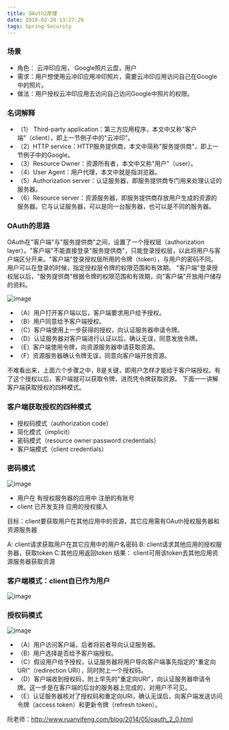 ```yaml
---
title: OAuth2原理
date: 2018-02-28 13:27:29
tags: Spring Security
---
```


### 场景
* 角色： 云冲印应用， Google照片云盘，用户
* 需求：用户想使用云冲印应用冲印照片，需要云冲印应用访问自己在Google中的照片。
* 做法：用户授权云冲印应用去访问自己访问Google中照片的权限。

### 名词解释
- （1） Third-party application：第三方应用程序，本文中又称"客户端"（client），即上一节例子中的"云冲印"。
- （2）HTTP service：HTTP服务提供商，本文中简称"服务提供商"，即上一节例子中的Google。
- （3）Resource Owner：资源所有者，本文中又称"用户"（user）。
- （4）User Agent：用户代理，本文中就是指浏览器。
- （5）Authorization server：认证服务器，即服务提供商专门用来处理认证的服务器。
- （6）Resource server：资源服务器，即服务提供商存放用户生成的资源的服务器。它与认证服务器，可以是同一台服务器，也可以是不同的服务器。

### OAuth的思路
OAuth在"客户端"与"服务提供商"之间，设置了一个授权层（authorization layer）。"客户端"不能直接登录"服务提供商"，只能登录授权层，以此将用户与客户端区分开来。"客户端"登录授权层所用的令牌（token），与用户的密码不同。用户可以在登录的时候，指定授权层令牌的权限范围和有效期。
"客户端"登录授权层以后，"服务提供商"根据令牌的权限范围和有效期，向"客户端"开放用户储存的资料。

![image](https://note.youdao.com/yws/api/personal/file/3F5D4F45228949D99E9BCB9D6CDD62FD?method=download&shareKey=aa3cfc804bb7645db7d78c54e9f2f4a2)

- （A）用户打开客户端以后，客户端要求用户给予授权。
- （B）用户同意给予客户端授权。
- （C）客户端使用上一步获得的授权，向认证服务器申请令牌。
- （D）认证服务器对客户端进行认证以后，确认无误，同意发放令牌。
- （E）客户端使用令牌，向资源服务器申请获取资源。
- （F）资源服务器确认令牌无误，同意向客户端开放资源。

不难看出来，上面六个步骤之中，B是关键，即用户怎样才能给于客户端授权。有了这个授权以后，客户端就可以获取令牌，进而凭令牌获取资源。
下面一一讲解客户端获取授权的四种模式。

### 客户端获取授权的四种模式
- 授权码模式（authorization code）
- 简化模式（implicit）
- 密码模式（resource owner password credentials）
- 客户端模式（client credentials）

### 密码模式
![image](https://note.youdao.com/yws/api/personal/file/BFB659BC33C94F5BB6B2BA532277F95D?method=download&shareKey=d71f118c94869a848487ec3c50039bef)

- 用户在  有授权服务器的应用中   注册的有账号
- client   已开发支持   应用的授权接入

目标：client要获取用户在其他应用中的资源，其它应用需有OAuth授权服务器和资源服务器

A: client请求获取用户在其它应用中的用户名密码
B: client请求其他应用的授权服务器，获取token
C:其他应用返回token
结果： client可用该token去其他应用资源服务器获取资源

### 客户端模式：client自已作为用户
![image](https://note.youdao.com/yws/api/personal/file/D004E6A427C04066906F0D070447B7B4?method=download&shareKey=28d93837b5bcb382a3b937cfc0cc7411)

### 授权码模式
![image](https://note.youdao.com/yws/api/personal/file/29905A687A62407AA7463825A11364F6?method=download&shareKey=220b0268b259ca5be55e6f5e3deb30a1)
- （A）用户访问客户端，后者将前者导向认证服务器。
- （B）用户选择是否给予客户端授权。
- （C）假设用户给予授权，认证服务器将用户导向客户端事先指定的"重定向URI"（redirection URI），同时附上一个授权码。
- （D）客户端收到授权码，附上早先的"重定向URI"，向认证服务器申请令牌。这一步是在客户端的后台的服务器上完成的，对用户不可见。
- （E）认证服务器核对了授权码和重定向URI，确认无误后，向客户端发送访问令牌（access token）和更新令牌（refresh token）。

阮老师：http://www.ruanyifeng.com/blog/2014/05/oauth_2_0.html
